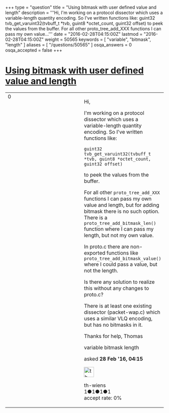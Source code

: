 +++
type = "question"
title = "Using bitmask with user defined value and length"
description = '''Hi, I&#x27;m working on a protocol dissector which uses a variable-length quantity encoding. So I&#x27;ve written functions like: guint32 tvb_get_varuint32(tvbuff_t *tvb, guint8 *octet_count, guint32 offset) to peek the values from the buffer. For all other proto_tree_add_XXX functions I can pass my own value...'''
date = "2016-02-28T04:15:00Z"
lastmod = "2016-02-28T04:15:00Z"
weight = 50565
keywords = [ "variable", "bitmask", "length" ]
aliases = [ "/questions/50565" ]
osqa_answers = 0
osqa_accepted = false
+++

<div class="headNormal">

# [Using bitmask with user defined value and length](/questions/50565/using-bitmask-with-user-defined-value-and-length)

</div>

<div id="main-body">

<div id="askform">

<table id="question-table" style="width:100%;"><colgroup><col style="width: 50%" /><col style="width: 50%" /></colgroup><tbody><tr class="odd"><td style="width: 30px; vertical-align: top"><div class="vote-buttons"><div id="post-50565-score" class="post-score" title="current number of votes">0</div><div id="favorite-count" class="favorite-count"></div></div></td><td><div id="item-right"><div class="question-body"><p>Hi,</p><p>I'm working on a protocol dissector which uses a variable-length quantity encoding. So I've written functions like:</p><p><code>guint32 tvb_get_varuint32(tvbuff_t *tvb, guint8 *octet_count, guint32 offset)</code></p><p>to peek the values from the buffer.</p><p>For all other <code>proto_tree_add_XXX</code> functions I can pass my own value and length, but for adding bitmask there is no such option. There is a <code>proto_tree_add_bitmask_len()</code> function where I can pass my length, but not my own value.</p><p>In proto.c there are non-exported functions like <code>proto_tree_add_bitmask_value()</code> where I could pass a value, but not the length.</p><p>Is there any solution to realize this without any changes to proto.c?</p><p>There is at least one existing dissector (packet-wap.c) which uses a similar VLQ encoding, but has no bitmasks in it.</p><p>Thanks for help, Thomas</p></div><div id="question-tags" class="tags-container tags">variable bitmask length</div><div id="question-controls" class="post-controls"></div><div class="post-update-info-container"><div class="post-update-info post-update-info-user"><p>asked <strong>28 Feb '16, 04:15</strong></p><img src="https://secure.gravatar.com/avatar/cc5a96007018c211be9d5fb50a76c51f?s=32&amp;d=identicon&amp;r=g" class="gravatar" width="32" height="32" alt="th-wiens&#39;s gravatar image" /><p>th-wiens<br />
<span class="score" title="1 reputation points">1</span><span title="1 badges"><span class="badge1">●</span><span class="badgecount">1</span></span><span title="1 badges"><span class="silver">●</span><span class="badgecount">1</span></span><span title="1 badges"><span class="bronze">●</span><span class="badgecount">1</span></span><br />
<span class="accept_rate" title="Rate of the user&#39;s accepted answers">accept rate:</span> <span title="th-wiens has no accepted answers">0%</span></p></div></div><div id="comments-container-50565" class="comments-container"></div><div id="comment-tools-50565" class="comment-tools"></div><div class="clear"></div><div id="comment-50565-form-container" class="comment-form-container"></div><div class="clear"></div></div></td></tr></tbody></table>

</div>

</div>

